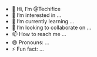 - 👋 Hi, I’m @Techifice
- 👀 I’m interested in ...
- 🌱 I’m currently learning ...
- 💞️ I’m looking to collaborate on ...
- 📫 How to reach me ...
- 😄 Pronouns: ...
- ⚡ Fun fact: ...

<!---
Techifice/Techifice is a ✨ special ✨ repository because its `README.md` (this file) appears on your GitHub profile.
You can click the Preview link to take a look at your changes.
--->
